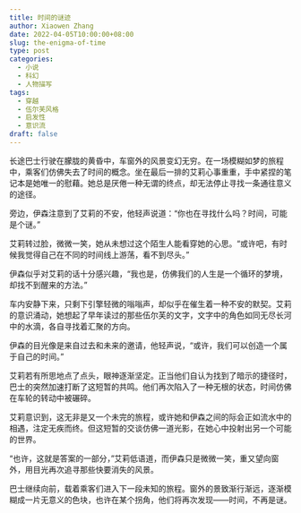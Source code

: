 ```yaml
---
title: 时间的谜迹
author: Xiaowen Zhang
date: 2022-04-05T10:00:00+08:00
slug: the-enigma-of-time
type: post
categories:
  - 小说
  - 科幻
  - 人物描写
tags:
  - 穿越
  - 伍尔芙风格
  - 启发性
  - 意识流
draft: false
---
```


长途巴士行驶在朦胧的黄昏中，车窗外的风景变幻无穷。在一场模糊如梦的旅程中，乘客们仿佛失去了时间的概念。坐在最后一排的艾莉心事重重，手中紧捏的笔记本是她唯一的慰藉。她总是厌倦一种无谓的终点，却无法停止寻找一条通往意义的途径。

旁边，伊森注意到了艾莉的不安，他轻声说道：“你也在寻找什么吗？时间，可能是个谜。”

艾莉转过脸，微微一笑，她从未想过这个陌生人能看穿她的心思。“或许吧，有时候我觉得自己在不同的时间线上游荡，看不到尽头。”

伊森似乎对艾莉的话十分感兴趣，“我也是，仿佛我们的人生是一个循环的梦境，却找不到醒来的方法。”

车内安静下来，只剩下引擎轻微的嗡嗡声，却似乎在催生着一种不安的默契。艾莉的意识涌动，她想起了早年读过的那些伍尔芙的文字，文字中的角色如同无尽长河中的水滴，各自寻找着汇聚的方向。

伊森的目光像是来自过去和未来的邀请，他轻声说，“或许，我们可以创造一个属于自己的时间。”

艾莉若有所思地点了点头，眼神逐渐坚定。正当他们自认为找到了暗示的捷径时，巴士的突然加速打断了这短暂的共鸣。他们再次陷入了一种无根的状态，时间仿佛在车轮的转动中被碾碎。

艾莉意识到，这无非是又一个未完的旅程，或许她和伊森之间的际会正如流水中的相遇，注定无疾而终。但这短暂的交谈仿佛一道光影，在她心中投射出另一个可能的世界。

“也许，这就是答案的一部分，”艾莉低语道，而伊森只是微微一笑，重又望向窗外，用目光再次追寻那些快要消失的风景。

巴士继续向前，载着乘客们进入下一段未知的旅程。窗外的景致渐行渐远，逐渐模糊成一片无意义的色块，也许在某个拐角，他们将再次发现——时间，不再是谜。